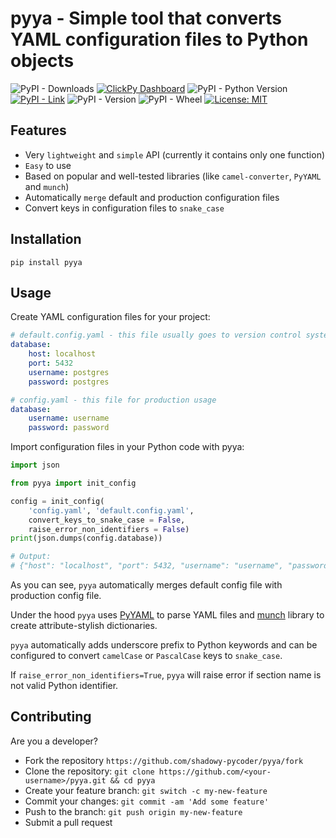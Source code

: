 # pyya - Simple tool that converts YAML configuration files to Python objects

![PyPI - Downloads](https://img.shields.io/pypi/dd/pyya)
[![ClickPy Dashboard](https://img.shields.io/badge/clickpy-dashboard-orange)](https://clickpy.clickhouse.com/dashboard/pyya)
![PyPI - Python Version](https://img.shields.io/pypi/pyversions/pyya)
[![PyPI - Link](https://img.shields.io/badge/pypi-link-blue)](https://pypi.org/project/pyya/)
![PyPI - Version](https://img.shields.io/pypi/v/pyya)
![PyPI - Wheel](https://img.shields.io/pypi/wheel/pyya)
[![License: MIT](https://img.shields.io/badge/License-MIT-blue.svg)](https://opensource.org/licenses/MIT)

## Features

- Very `lightweight` and `simple` API (currently it contains only one function)
- `Easy` to use
- Based on popular and well-tested libraries (like `camel-converter`, `PyYAML` and `munch`)
- Automatically `merge` default and production configuration files
- Convert keys in configuration files to `snake_case`


## Installation

```shell
pip install pyya
```

## Usage

Create YAML configuration files for your project:


```yaml
# default.config.yaml - this file usually goes to version control system
database:   
    host: localhost
    port: 5432
    username: postgres
    password: postgres
```

```yaml
# config.yaml - this file for production usage
database:   
    username: username
    password: password
```

Import configuration files in your Python code with pyya:

```python
import json

from pyya import init_config

config = init_config(
    'config.yaml', 'default.config.yaml', 
    convert_keys_to_snake_case = False,
    raise_error_non_identifiers = False)
print(json.dumps(config.database))

# Output:
# {"host": "localhost", "port": 5432, "username": "username", "password": "password"}

```

As you can see, `pyya` automatically merges default config file with production config file.

Under the hood `pyya` uses [PyYAML](https://pypi.org/project/PyYAML/) to parse YAML files and [munch](https://pypi.org/project/munch/) library to create attribute-stylish dictionaries.

`pyya` automatically adds underscore prefix to Python keywords and can be configured to convert `camelCase` or `PascalCase` keys to `snake_case`. 

If `raise_error_non_identifiers=True`, `pyya` will raise error if section name is not valid Python identifier.

## Contributing

Are you a developer?

- Fork the repository `https://github.com/shadowy-pycoder/pyya/fork`
- Clone the repository: `git clone https://github.com/<your-username>/pyya.git && cd pyya`
- Create your feature branch: `git switch -c my-new-feature`
- Commit your changes: `git commit -am 'Add some feature'`
- Push to the branch: `git push origin my-new-feature`
- Submit a pull request
